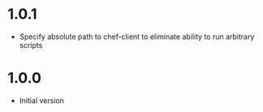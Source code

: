 # 1.0.1
* Specify absolute path to chef-client to eliminate ability to run arbitrary scripts

# 1.0.0
* Initial version
